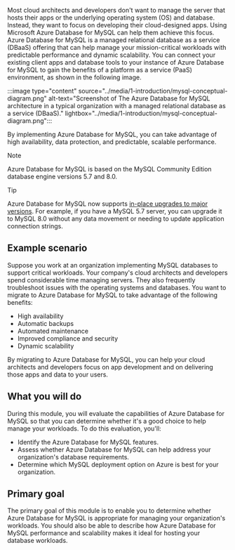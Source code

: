 Most cloud architects and developers don't want to manage the server that hosts their apps or the underlying operating system (OS) and database. Instead, they want to focus on developing their cloud-designed apps. Using Microsoft Azure Database for MySQL can help them achieve this focus.
Azure Database for MySQL is a managed relational database as a service (DBaaS) offering that can help manage your mission-critical workloads with predictable performance and dynamic scalability. You can connect your existing client apps and database tools to your instance of Azure Database for MySQL to gain the benefits of a platform as a service (PaaS) environment, as shown in the following image.

:::image type="content" source="../media/1-introduction/mysql-conceptual-diagram.png" alt-text="Screenshot of The Azure Database for MySQL architecture in a typical organization with a managed relational database as a service (DBaaS)." lightbox="../media/1-introduction/mysql-conceptual-diagram.png":::

By implementing Azure Database for MySQL, you can take advantage of high availability, data protection, and predictable, scalable performance.

> [!NOTE]  
> Azure Database for MySQL is based on the MySQL Community Edition database engine versions 5.7 and 8.0.

> [!TIP]  
> Azure Database for MySQL now supports [in-place upgrades to major versions](/azure/mysql/flexible-server/how-to-upgrade). For example, if you have a MySQL 5.7 server, you can upgrade it to MySQL 8.0 without any data movement or needing to update application connection strings.

## Example scenario

Suppose you work at an organization implementing MySQL databases to support critical workloads. Your company's cloud architects and developers spend considerable time managing servers. They also frequently troubleshoot issues with the operating systems and databases. You want to migrate to Azure Database for MySQL to take advantage of the following benefits:

- High availability
- Automatic backups
- Automated maintenance
- Improved compliance and security
- Dynamic scalability

By migrating to Azure Database for MySQL, you can help your cloud architects and developers focus on app development and on delivering those apps and data to your users.

## What you will do

During this module, you will evaluate the capabilities of Azure Database for MySQL so that you can determine whether it's a good choice to help manage your workloads. To do this evaluation, you'll:

- Identify the Azure Database for MySQL features.
- Assess whether Azure Database for MySQL can help address your organization's database requirements.
- Determine which MySQL deployment option on Azure is best for your organization.

## Primary goal

The primary goal of this module is to enable you to determine whether Azure Database for MySQL is appropriate for managing your organization's workloads. You should also be able to describe how Azure Database for MySQL performance and scalability makes it ideal for hosting your database workloads.

